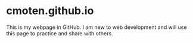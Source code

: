# cmoten.github.io

This is my webpage in GitHub. I am new to web development and will use this page to practice and share with others.
